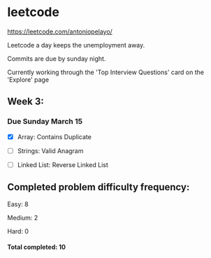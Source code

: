 # leetcode
https://leetcode.com/antoniopelayo/

Leetcode a day keeps the unemployment away.

Commits are due by sunday night.

Currently working through the 'Top Interview Questions' card on the 'Explore'
page

## Week 3:

### Due Sunday March 15
- [x] Array: Contains Duplicate

- [ ] Strings: Valid Anagram 

- [ ] Linked List: Reverse Linked List


## Completed problem difficulty frequency:
Easy: 8

Medium: 2

Hard: 0

#### Total completed: 10